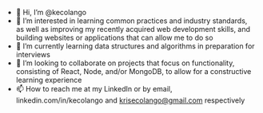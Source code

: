 - 👋 Hi, I’m @kecolango
- 👀 I’m interested in learning common practices and industry standards, as well as improving my recently acquired web development skills, and building websites or applications that can allow me to do so
- 🌱 I’m currently learning data structures and algorithms in preparation for interviews
- 💞️ I’m looking to collaborate on projects that focus on functionality, consisting of React, Node, and/or MongoDB, to allow for a constructive learning experience
- 📫 How to reach me at my LinkedIn or by email, linkedin.com/in/kecolango and krisecolango@gmail.com respectively

<!---
kecolango/kecolango is a ✨ special ✨ repository because its `README.md` (this file) appears on your GitHub profile.
You can click the Preview link to take a look at your changes.
--->
